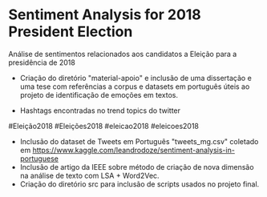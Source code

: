 # Sentiment Analysis for 2018 President Election

Análise de sentimentos relacionados aos candidatos a Eleição para a presidência de 2018

- Criação do diretório "material-apoio" e inclusão de uma dissertação e uma tese com referências a corpus e datasets em português úteis ao projeto de identificação de emoções em textos.

- Hashtags encontradas no trend topics do twitter

#Eleição2018
#Eleições2018
#eleicao2018
#eleicoes2018

- Inclusão do dataset de Tweets em Português "tweets_mg.csv" coletado em https://www.kaggle.com/leandrodoze/sentiment-analysis-in-portuguese
- Inclusão de artigo da IEEE sobre método de criação de nova dimensão na análise de texto com LSA + Word2Vec.
- Criação do diretório src para inclusão de scripts usados no projeto final.
